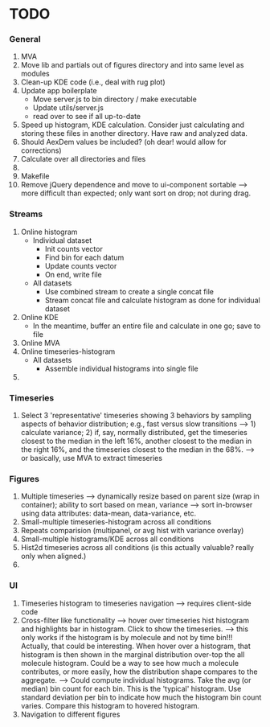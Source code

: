 TODO
====


### General

1. 	MVA
2. 	Move lib and partials out of figures directory and into same level as modules
3. 	Clean-up KDE code (i.e., deal with rug plot)
4. 	Update app boilerplate
	- Move server.js to bin directory / make executable
	- Update utils/server.js
	- read over to see if all up-to-date
5. 	Speed up histogram, KDE calculation. Consider just calculating and storing these files in another directory. Have raw and analyzed data.
6. 	Should AexDem values be included? (oh dear! would allow for corrections)
7. 	Calculate over all directories and files
8. 	
9. 	Makefile
10. Remove jQuery dependence and move to ui-component sortable --> more difficult than expected; only want sort on drop; not during drag.


### Streams

1. 	Online histogram
	- Individual dataset
		- Init counts vector
		- Find bin for each datum
		- Update counts vector
		- On end, write file
	- All datasets
		- Use combined stream to create a single concat file
		- Stream concat file and calculate histogram as done for individual dataset
2. 	Online KDE
	- In the meantime, buffer an entire file and calculate in one go; save to file
3. 	Online MVA
4. 	Online timeseries-histogram
	- All datasets
		- Assemble individual histograms into single file
5. 	


### Timeseries

1. 	Select 3 'representative' timeseries showing 3 behaviors by sampling aspects of behavior distribution; e.g., fast versus slow transitions --> 1) calculate variance; 2) if, say, normally distributed, get the timeseries closest to the median in the left 16%, another closest to the median in the right 16%, and the timeseries closest to the median in the 68%. --> or basically, use MVA to extract timeseries


### Figures

1.  Multiple timeseries -->  dynamically resize based on parent size (wrap in container); ability to sort based on mean, variance --> sort in-browser using data attributes: data-mean, data-variance, etc.
2. 	Small-multiple timeseries-histogram across all conditions
3. 	Repeats comparision (multipanel, or avg hist with variance overlay)
4.  Small-multiple histograms/KDE across all conditions
5. 	Hist2d timeseries across all conditions (is this actually valuable? really only when aligned.)
6. 	


### UI

1. 	Timeseries histogram to timeseries navigation --> requires client-side code
2. 	Cross-filter like functionality --> hover over timeseries hist histogram and highlights bar in histogram. Click to show the timeseries. --> this only works if the histogram is by molecule and not by time bin!!! Actually, that could be interesting. When hover over a histogram, that histogram is then shown in the marginal distribution over-top the all molecule histogram. Could be a way to see how much a molecule contributes, or more easily, how the distribution shape compares to the aggregate. --> Could compute individual histograms. Take the avg (or median) bin count for each bin. This is the 'typical' histogram. Use standard deviation per bin to indicate how much the histogram bin count varies. Compare this histogram to hovered histogram.
3. 	Navigation to different figures